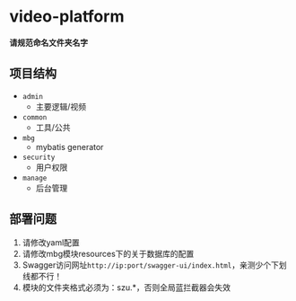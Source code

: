 # video-platform

**请规范命名文件夹名字**

## 项目结构
- `admin`
    - 主要逻辑/视频
- `common`
    - 工具/公共
- `mbg`
    - mybatis generator
- `security`
    - 用户权限
- `manage`
    - 后台管理
  
## 部署问题
1. 请修改yaml配置
2. 请修改mbg模块resources下的关于数据库的配置
3. Swagger访问网址`http://ip:port/swagger-ui/index.html`，亲测少个下划线都不行！
4. 模块的文件夹格式必须为：szu.*，否则全局蓝拦截器会失效